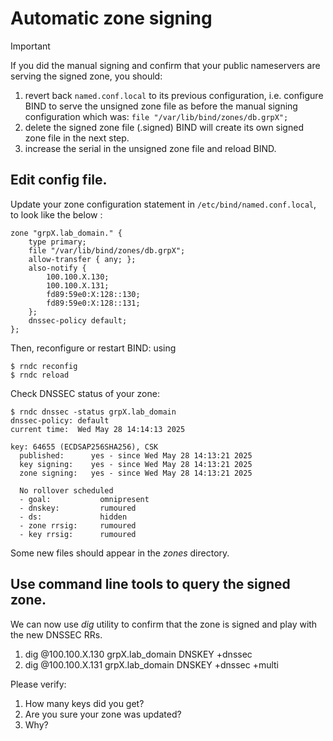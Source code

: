 # Automatic zone signing

> [!IMPORTANT]
> If you did the manual signing and confirm that your public nameservers are serving the signed zone, you should:
>
> 1. revert back `named.conf.local` to its previous configuration, i.e. configure BIND to serve the unsigned zone file as before the manual signing configuration which was: `file "/var/lib/bind/zones/db.grpX";` 
> 1. delete the signed zone file (.signed) BIND will create its own signed zone file in the next step.
> 1. increase the serial in the unsigned zone file and reload BIND.

## Edit config file.

Update your zone configuration statement in `/etc/bind/named.conf.local`, to look like the below : 

```
zone "grpX.lab_domain." {
	type primary;
	file "/var/lib/bind/zones/db.grpX";
	allow-transfer { any; };
	also-notify {
		100.100.X.130; 
		100.100.X.131; 
		fd89:59e0:X:128::130; 
		fd89:59e0:X:128::131; 
	};
	dnssec-policy default;
}; 
```

Then, reconfigure or restart BIND: using 
```
$ rndc reconfig
$ rndc reload
```

Check DNSSEC status of your zone:
```
$ rndc dnssec -status grpX.lab_domain
dnssec-policy: default
current time:  Wed May 28 14:14:13 2025

key: 64655 (ECDSAP256SHA256), CSK
  published:      yes - since Wed May 28 14:13:21 2025
  key signing:    yes - since Wed May 28 14:13:21 2025
  zone signing:   yes - since Wed May 28 14:13:21 2025

  No rollover scheduled
  - goal:           omnipresent
  - dnskey:         rumoured
  - ds:             hidden
  - zone rrsig:     rumoured
  - key rrsig:      rumoured
```

Some new files should appear in the *zones* directory.

## Use command line tools to query the signed zone.
We can now use *dig* utility to confirm that the zone is signed and play with the new DNSSEC RRs.

1. dig @100.100.X.130 grpX.lab_domain DNSKEY +dnssec
1. dig @100.100.X.131 grpX.lab_domain DNSKEY +dnssec +multi

Please verify:
1. How many keys did you get?
1. Are you sure your zone was updated?
1. Why?